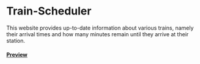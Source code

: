 # Train-Scheduler
 This website provides up-to-date information about various trains, namely their arrival times and how many minutes remain until they arrive at their station.
 #### **[Preview](https://anand92490.github.io/Train-Scheduler/)**
